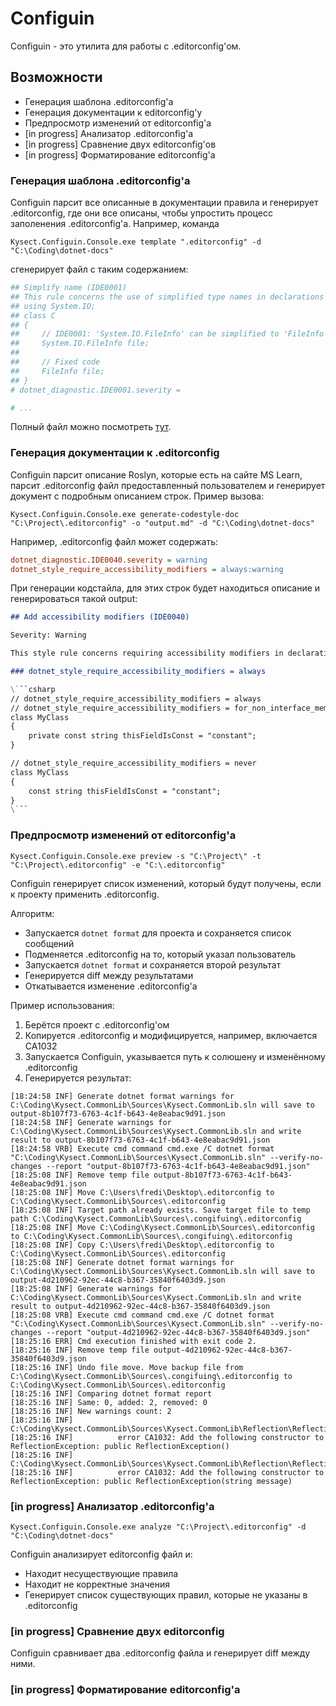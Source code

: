 # Configuin

Configuin - это утилита для работы с .editorconfig'ом.

## Возможности

- Генерация шаблона .editorconfig'а
- Генерация документации к editorconfig'у
- Предпросмотр изменений от editorconfig'а
- [in progress] Анализатор .editorconfig'а
- [in progress] Сравнение двух editorconfig'ов
- [in progress] Форматирование editorconfig'а

### Генерация шаблона .editorconfig'а

Configuin парсит все описанные в документации правила и генерирует .editorconfig, где они все описаны, чтобы упростить процесс заполенения .editorconfig'а. Например, команда

```
Kysect.Configuin.Console.exe template ".editorconfig" -d "C:\Coding\dotnet-docs"
```

сгенерирует файл с таким содержанием:

```ini
## Simplify name (IDE0001)
## This rule concerns the use of simplified type names in declarations and executable code, when possible. You can remove unnecessary name qualification to simplify code and improve readability.
## using System.IO;
## class C
## {
##     // IDE0001: 'System.IO.FileInfo' can be simplified to 'FileInfo'
##     System.IO.FileInfo file;
## 
##     // Fixed code
##     FileInfo file;
## }
# dotnet_diagnostic.IDE0001.severity = 

# ...
```

Полный файл можно посмотреть [тут](Docs/.editorconfig).

### Генерация документации к .editorconfig

Configuin парсит описание Roslyn, которые есть на сайте MS Learn, парсит .editorconfig файл предоставленный пользователем и генерирует документ с подробным описанием строк. Пример вызова:

```
Kysect.Configuin.Console.exe generate-codestyle-doc "C:\Project\.editorconfig" -o "output.md" -d "C:\Coding\dotnet-docs"
```

Например, .editorconfig файл может содержать:
```ini
dotnet_diagnostic.IDE0040.severity = warning
dotnet_style_require_accessibility_modifiers = always:warning
```

При генерации кодстайла, для этих строк будет находиться описание и генерироваться такой output:

```md
## Add accessibility modifiers (IDE0040)

Severity: Warning

This style rule concerns requiring accessibility modifiers in declarations.

### dotnet_style_require_accessibility_modifiers = always

\```csharp
// dotnet_style_require_accessibility_modifiers = always
// dotnet_style_require_accessibility_modifiers = for_non_interface_members
class MyClass
{
    private const string thisFieldIsConst = "constant";
}

// dotnet_style_require_accessibility_modifiers = never
class MyClass
{
    const string thisFieldIsConst = "constant";
}
\```
```

### Предпросмотр изменений от editorconfig'а

```
Kysect.Configuin.Console.exe preview -s "C:\Project\" -t "C:\Project\.editorconfig" -e "C:\.editorconfig"
```

Configuin генерирует список изменений, который будут получены, если к проекту применить .editorconfig.

Алгоритм:
- Запускается `dotnet format` для проекта и сохраняется список сообщений
- Подменяется .editorconfig на то, который указал пользователь
- Запускается `dotnet format` и сохраняется второй результат
- Генерируется diff между результатами
- Откатывается изменение .editorconfig'а 

Пример использования:

1. Берётся проект с .editorconfig'ом
2. Копируется .editorconfig и модифицируется, например, включается CA1032
3. Запускается Configuin, указывается путь к солюшену и изменённому .editorconfig
4. Генерируется результат:

```log
[18:24:58 INF] Generate dotnet format warnings for C:\Coding\Kysect.CommonLib\Sources\Kysect.CommonLib.sln will save to output-8b107f73-6763-4c1f-b643-4e8eabac9d91.json
[18:24:58 INF] Generate warnings for C:\Coding\Kysect.CommonLib\Sources\Kysect.CommonLib.sln and write result to output-8b107f73-6763-4c1f-b643-4e8eabac9d91.json
[18:24:58 VRB] Execute cmd command cmd.exe /C dotnet format "C:\Coding\Kysect.CommonLib\Sources\Kysect.CommonLib.sln" --verify-no-changes --report "output-8b107f73-6763-4c1f-b643-4e8eabac9d91.json"
[18:25:08 INF] Remove temp file output-8b107f73-6763-4c1f-b643-4e8eabac9d91.json
[18:25:08 INF] Move C:\Users\fredi\Desktop\.editorconfig to C:\Coding\Kysect.CommonLib\Sources\.editorconfig
[18:25:08 INF] Target path already exists. Save target file to temp path C:\Coding\Kysect.CommonLib\Sources\.congifuing\.editorconfig
[18:25:08 INF] Move C:\Coding\Kysect.CommonLib\Sources\.editorconfig to C:\Coding\Kysect.CommonLib\Sources\.congifuing\.editorconfig
[18:25:08 INF] Copy C:\Users\fredi\Desktop\.editorconfig to C:\Coding\Kysect.CommonLib\Sources\.editorconfig
[18:25:08 INF] Generate dotnet format warnings for C:\Coding\Kysect.CommonLib\Sources\Kysect.CommonLib.sln will save to output-4d210962-92ec-44c8-b367-35840f6403d9.json
[18:25:08 INF] Generate warnings for C:\Coding\Kysect.CommonLib\Sources\Kysect.CommonLib.sln and write result to output-4d210962-92ec-44c8-b367-35840f6403d9.json
[18:25:08 VRB] Execute cmd command cmd.exe /C dotnet format "C:\Coding\Kysect.CommonLib\Sources\Kysect.CommonLib.sln" --verify-no-changes --report "output-4d210962-92ec-44c8-b367-35840f6403d9.json"
[18:25:16 ERR] Cmd execution finished with exit code 2.
[18:25:16 INF] Remove temp file output-4d210962-92ec-44c8-b367-35840f6403d9.json
[18:25:16 INF] Undo file move. Move backup file from C:\Coding\Kysect.CommonLib\Sources\.congifuing\.editorconfig to C:\Coding\Kysect.CommonLib\Sources\.editorconfig
[18:25:16 INF] Comparing dotnet format report
[18:25:16 INF] Same: 0, added: 2, removed: 0
[18:25:16 INF] New warnings count: 2
[18:25:16 INF]  C:\Coding\Kysect.CommonLib\Sources\Kysect.CommonLib\Reflection\ReflectionException.cs
[18:25:16 INF]          error CA1032: Add the following constructor to ReflectionException: public ReflectionException()
[18:25:16 INF]  C:\Coding\Kysect.CommonLib\Sources\Kysect.CommonLib\Reflection\ReflectionException.cs
[18:25:16 INF]          error CA1032: Add the following constructor to ReflectionException: public ReflectionException(string message)
```

### [in progress] Анализатор .editorconfig'а

```
Kysect.Configuin.Console.exe analyze "C:\Project\.editorconfig" -d "C:\Coding\dotnet-docs"
```

Configuin анализирует editorconfig файл и:
- Находит несуществующие правила
- Находит не корректные значения
- Генерирует список существующих правил, которые не указаны в .editorconfig

### [in progress] Сравнение двух editorconfig

Configuin сравнивает два .editorconfig файла и генерирует diff между ними.

### [in progress] Форматирование editorconfig'а
